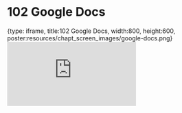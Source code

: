 # 102 Google Docs
 
{type: iframe, title:102 Google Docs, width:800, height:600, poster:resources/chapt_screen_images/google-docs.png}
![](https://datatrail-jhu.github.io/DataTrail_ReOrg/no_toc/google-docs.html)
 

 
